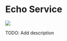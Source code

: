 # Echo Service

<img src="https://codebuild.us-east-1.amazonaws.com/badges?uuid=eyJlbmNyeXB0ZWREYXRhIjoiWlJ4d21tQXB5YW82Sm9wRVR3UHhaSmtIM1YxYktJUjhmWVpLdVoxNFJETGJ6dzJLZXFxeXpGNXJvZUxWMFlpaXI1Ump3Q3RmK2VrUWlqOHFNN2lMQnBZPSIsIml2UGFyYW1ldGVyU3BlYyI6IlNIVEhFV0lkbFNDWGlrTUsiLCJtYXRlcmlhbFNldFNlcmlhbCI6MX0%3D&branch=master">

TODO: Add description
